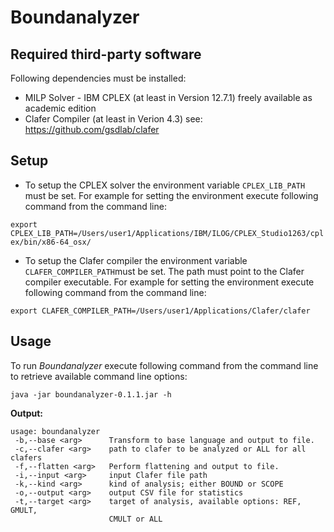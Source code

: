 # Boundanalyzer

## Required third-party software
Following dependencies must be installed:
* MILP Solver - IBM CPLEX (at least in Version 12.7.1) freely available as academic edition 
* Clafer Compiler (at least in Verion 4.3) see: https://github.com/gsdlab/clafer

## Setup 

* To setup the CPLEX solver the environment variable `CPLEX_LIB_PATH` must be set. For example for setting the environment execute following command from the command line:

`export CPLEX_LIB_PATH=/Users/user1/Applications/IBM/ILOG/CPLEX_Studio1263/cplex/bin/x86-64_osx/`

* To setup the Clafer compiler the environment variable `CLAFER_COMPILER_PATH`must be set. The path must point to the Clafer compiler executable. For example for setting the environment execute following command from the command line:

`export CLAFER_COMPILER_PATH=/Users/user1/Applications/Clafer/clafer`

## Usage
To run *Boundanalyzer* execute following command from the command line to retrieve available command line options:

`java -jar boundanalyzer-0.1.1.jar -h`

**Output:**
```
usage: boundanalyzer
 -b,--base <arg>      Transform to base language and output to file.
 -c,--clafer <arg>    path to clafer to be analyzed or ALL for all clafers
 -f,--flatten <arg>   Perform flattening and output to file.
 -i,--input <arg>     input Clafer file path
 -k,--kind <arg>      kind of analysis; either BOUND or SCOPE
 -o,--output <arg>    output CSV file for statistics
 -t,--target <arg>    target of analysis, available options: REF, GMULT,
                      CMULT or ALL
```
